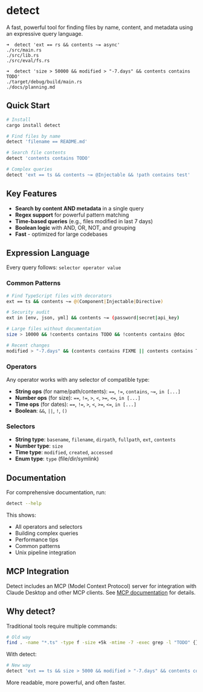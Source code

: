 # detect

A fast, powerful tool for finding files by name, content, and metadata using an expressive query language.

```shell
➜  detect 'ext == rs && contents ~= async'
./src/main.rs
./src/lib.rs
./src/eval/fs.rs

➜  detect 'size > 50000 && modified > "-7.days" && contents contains TODO'
./target/debug/build/main.rs
./docs/planning.md
```

## Quick Start

```bash
# Install
cargo install detect

# Find files by name
detect 'filename == README.md'

# Search file contents  
detect 'contents contains TODO'

# Complex queries
detect 'ext == ts && contents ~= @Injectable && !path contains test'
```

## Key Features

- **Search by content AND metadata** in a single query
- **Regex support** for powerful pattern matching
- **Time-based queries** (e.g., files modified in last 7 days)
- **Boolean logic** with AND, OR, NOT, and grouping
- **Fast** - optimized for large codebases

## Expression Language

Every query follows: `selector operator value`

### Common Patterns

```bash
# Find TypeScript files with decorators
ext == ts && contents ~= @(Component|Injectable|Directive)

# Security audit
ext in [env, json, yml] && contents ~= (password|secret|api_key)

# Large files without documentation
size > 10000 && !contents contains TODO && !contents contains @doc

# Recent changes
modified > "-7.days" && (contents contains FIXME || contents contains TODO)
```

### Operators  
Any operator works with any selector of compatible type:
- **String ops** (for name/path/contents): `==`, `!=`, `contains`, `~=`, `in [...]`
- **Number ops** (for size): `==`, `!=`, `>`, `<`, `>=`, `<=`, `in [...]`
- **Time ops** (for dates): `==`, `!=`, `>`, `<`, `>=`, `<=`, `in [...]`
- **Boolean**: `&&`, `||`, `!`, `()`

### Selectors
- **String type**: `basename`, `filename`, `dirpath`, `fullpath`, `ext`, `contents`
- **Number type**: `size`
- **Time type**: `modified`, `created`, `accessed`
- **Enum type**: `type` (file/dir/symlink)

## Documentation

For comprehensive documentation, run:
```bash
detect --help
```

This shows:
- All operators and selectors
- Building complex queries
- Performance tips
- Common patterns
- Unix pipeline integration

## MCP Integration

Detect includes an MCP (Model Context Protocol) server for integration with Claude Desktop and other MCP clients. See [MCP documentation](src/docs/mcp_basic.md) for details.

## Why detect?

Traditional tools require multiple commands:
```bash
# Old way
find . -name "*.ts" -type f -size +5k -mtime -7 -exec grep -l "TODO" {} \;
```

With detect:
```bash
# New way  
detect 'ext == ts && size > 5000 && modified > "-7.days" && contents contains TODO'
```

More readable, more powerful, and often faster.

